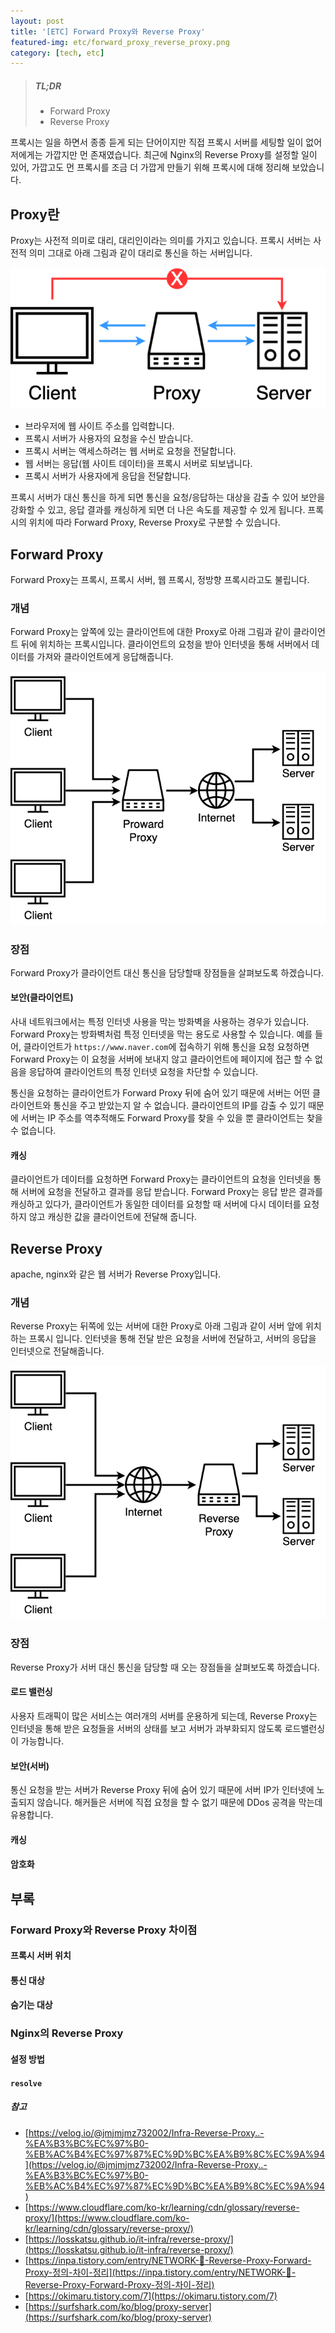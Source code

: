 ```yaml
---
layout: post
title: '[ETC] Forward Proxy와 Reverse Proxy'
featured-img: etc/forward_proxy_reverse_proxy.png
category: [tech, etc]
---
```


> ##### TL;DR
> - Forward Proxy
> - Reverse Proxy

프록시는 일을 하면서 종종 듣게 되는 단어이지만 직접 프록시 서버를 세팅할 일이 없어 저에게는 가깝지만 먼 존재였습니다. 최근에 Nginx의 Reverse Proxy를 설정할 일이 있어, 가깝고도 먼 프록시를 조금 더 가깝게 만들기 위해 프록시에 대해 정리해 보았습니다.

## Proxy란
Proxy는 사전적 의미로 대리, 대리인이라는 의미를 가지고 있습니다. 프록시 서버는 사전적 의미 그대로 아래 그림과 같이 대리로 통신을 하는 서버입니다.

![Proxy](/assets/img/posts/etc/proxy.png)

- 브라우저에 웹 사이트 주소를 입력합니다.
- 프록시 서버가 사용자의 요청을 수신 받습니다.
- 프록시 서버는 액세스하려는 웹 서버로 요청을 전달합니다.
- 웹 서버는 응답(웹 사이트 데이터)을 프록시 서버로 되보냅니다.
- 프록시 서버가 사용자에게 응답을 전달합니다.

프록시 서버가 대신 통신을 하게 되면 통신을 요청/응답하는 대상을 감출 수 있어 보안을 강화할 수 있고, 응답 결과를 캐싱하게 되면 더 나은 속도를 제공할 수 있게 됩니다. 프록시의 위치에 따라 Forward Proxy, Reverse Proxy로 구분할 수 있습니다.

## Forward Proxy
Forward Proxy는 프록시, 프록시 서버, 웹 프록시, 정방향 프록시라고도 불립니다.

### 개념
Forward Proxy는 앞쪽에 있는 클라이언트에 대한 Proxy로 아래 그림과 같이 클라이언트 뒤에 위치하는 프록시입니다. 클라이언트의 요청을 받아 인터넷을 통해 서버에서 데이터를 가져와 클라이언트에게 응답해줍니다.

![Forward Proxy](/assets/img/posts/etc/forward_proxy.png)

### 장점
Forward Proxy가 클라이언트 대신 통신을 담당할때 장점들을 살펴보도록 하겠습니다.

#### 보안(클라이언트)
사내 네트워크에서는 특정 인터넷 사용을 막는 방화벽을 사용하는 경우가 있습니다. Forward Proxy는 방화벽처럼 특정 인터넷을 막는 용도로 사용할 수 있습니다. 예를 들어, 클라이언트가 `https://www.naver.com`에 접속하기 위해 통신을 요청 요청하면 Forward Proxy는 이 요청을 서버에 보내지 않고 클라이언트에 페이지에 접근 할 수 없음을 응답하여 클라이언트의 특정 인터넷 요청을 차단할 수 있습니다.

통신을 요청하는 클라이언트가 Forward Proxy 뒤에 숨어 있기 때문에 서버는 어떤 클라이언트와 통신을 주고 받았는지 알 수 없습니다. 클라이언트의 IP를 감출 수 있기 때문에 서버는 IP 주소를 역추적해도 Forward Proxy를 찾을 수 있을 뿐 클라이언트는 찾을 수 없습니다.

#### 캐싱
클라이언트가 데이터를 요청하면 Forward Proxy는 클라이언트의 요청을 인터넷을 통해 서버에 요청을 전달하고 결과를 응답 받습니다. Forward Proxy는 응답 받은 결과를 캐싱하고 있다가, 클라이언트가 동일한 데이터를 요청할 때 서버에 다시 데이터를 요청하지 않고 캐싱한 값을 클라이언트에 전달해 줍니다.

## Reverse Proxy
apache, nginx와 같은 웹 서버가 Reverse Proxy입니다.

### 개념
Reverse Proxy는 뒤쪽에 있는 서버에 대한 Proxy로 아래 그림과 같이 서버 앞에 위치하는 프록시 입니다. 인터넷을 통해 전달 받은 요청을 서버에 전달하고, 서버의 응답을 인터넷으로 전달해줍니다.

![Reverse Proxy](/assets/img/posts/etc/reverse_proxy.png)

### 장점
Reverse Proxy가 서버 대신 통신을 담당할 때 오는 장점들을 살펴보도록 하겠습니다.

#### 로드 밸런싱
사용자 트래픽이 많은 서비스는 여러개의 서버를 운용하게 되는데, Reverse Proxy는 인터넷을 통해 받은 요청들을 서버의 상태를 보고 서버가 과부화되지 않도록 로드밸런싱이 가능합니다.

#### 보안(서버)
통신 요청을 받는 서버가 Reverse Proxy 뒤에 숨어 있기 때문에 서버 IP가 인터넷에 노출되지 않습니다. 해커들은 서버에 직접 요청을 할 수 없기 때문에 DDos 공격을 막는데 유용합니다.

#### 캐싱

#### 암호화

## 부록

### Forward Proxy와 Reverse Proxy 차이점
#### 프록시 서버 위치
#### 통신 대상
#### 숨기는 대상

### Nginx의 Reverse Proxy
#### 설정 방법
#### `resolve`

##### 참고
- [https://velog.io/@jmjmjmz732002/Infra-Reverse-Proxy..-%EA%B3%BC%EC%97%B0-%EB%AC%B4%EC%97%87%EC%9D%BC%EA%B9%8C%EC%9A%94](https://velog.io/@jmjmjmz732002/Infra-Reverse-Proxy..-%EA%B3%BC%EC%97%B0-%EB%AC%B4%EC%97%87%EC%9D%BC%EA%B9%8C%EC%9A%94)
- [https://www.cloudflare.com/ko-kr/learning/cdn/glossary/reverse-proxy/](https://www.cloudflare.com/ko-kr/learning/cdn/glossary/reverse-proxy/)
- [https://losskatsu.github.io/it-infra/reverse-proxy/](https://losskatsu.github.io/it-infra/reverse-proxy/)
- [https://inpa.tistory.com/entry/NETWORK-📡-Reverse-Proxy-Forward-Proxy-정의-차이-정리](https://inpa.tistory.com/entry/NETWORK-📡-Reverse-Proxy-Forward-Proxy-정의-차이-정리)
- [https://okimaru.tistory.com/7](https://okimaru.tistory.com/7)
- [https://surfshark.com/ko/blog/proxy-server](https://surfshark.com/ko/blog/proxy-server)
